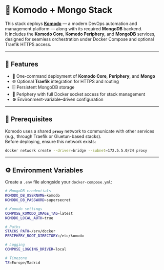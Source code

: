 # 🦎 Komodo + Mongo Stack

This stack deploys **[Komodo](https://github.com/moghtech/komodo)** — a modern DevOps automation and management platform — along with its required **MongoDB** backend.  
It includes the **Komodo Core**, **Komodo Periphery**, and **MongoDB** services, designed for seamless orchestration under Docker Compose and optional Traefik HTTPS access.

---

## 🚀 Features

- 🧩 One-command deployment of **Komodo Core**, **Periphery**, and **Mongo**
- 🌐 Optional **Traefik** integration for HTTPS and routing
- 🗄️ Persistent MongoDB storage
- 🐳 Periphery with full Docker socket access for stack management
- ⚙️ Environment-variable–driven configuration

---
## 🧱 Prerequisites

Komodo uses a shared **`proxy`** network to communicate with other services (e.g., through Traefik or Gluetun-based stacks).  
Before deploying, ensure this network exists:

```bash
docker network create --driver=bridge --subnet=172.5.5.0/24 proxy
```

---

## ⚙️ Environment Variables

Create a `.env` file alongside your `docker-compose.yml`:

```bash
# MongoDB credentials
KOMODO_DB_USERNAME=komodo
KOMODO_DB_PASSWORD=supersecret

# Komodo settings
COMPOSE_KOMODO_IMAGE_TAG=latest
KOMODO_LOCAL_AUTH=true

# Paths
STACKS_PATH=/srv/docker
PERIPHERY_ROOT_DIRECTORY=/etc/komodo

# Logging
COMPOSE_LOGGING_DRIVER=local

# Timezone
TZ=Europe/Madrid
```
